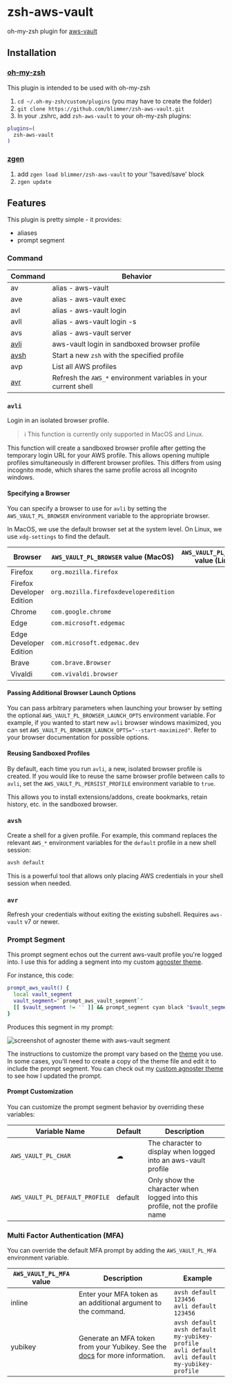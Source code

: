 # zsh-aws-vault

oh-my-zsh plugin for [aws-vault](https://github.com/99designs/aws-vault)

## Installation

### [oh-my-zsh](https://github.com/robbyrussell/oh-my-zsh)

This plugin is intended to be used with oh-my-zsh

1. `cd ~/.oh-my-zsh/custom/plugins` (you may have to create the folder)
2. `git clone https://github.com/blimmer/zsh-aws-vault.git`
3. In your .zshrc, add `zsh-aws-vault` to your oh-my-zsh plugins:

```bash
plugins=(
  zsh-aws-vault
)
```

### [zgen](https://github.com/tarjoilija/zgen)

1. add `zgen load blimmer/zsh-aws-vault` to your '!saved/save' block
1. `zgen update`

## Features

This plugin is pretty simple - it provides:

- aliases
- prompt segment

### Command

| Command       | Behavior                                                        |
| ------------- | --------------------------------------------------------------- |
| av            | alias - aws-vault                                               |
| ave           | alias - aws-vault exec                                          |
| avl           | alias - aws-vault login                                         |
| avll          | alias - aws-vault login -s                                      |
| avs           | alias - aws-vault server                                        |
| [avli](#avli) | aws-vault login in sandboxed browser profile                    |
| [avsh](#avsh) | Start a new `zsh` with the specified profile                    |
| avp           | List all AWS profiles                                           |
| [avr](#avr)   | Refresh the `AWS_*` environment variables in your current shell |

### `avli`

Login in an isolated browser profile.

> ℹ️ This function is currently only supported in MacOS and Linux.

This function will create a sandboxed browser profile after getting the temporary login URL for your AWS profile. This
allows opening multiple profiles simultaneously in different browser profiles. This differs from using incognito mode,
which shares the same profile across all incognito windows.

#### Specifying a Browser

You can specify a browser to use for `avli` by setting the `AWS_VAULT_PL_BROWSER` environment variable to the appropriate
browser.

In MacOS, we use the default browser set at the system level. On Linux, we use `xdg-settings` to find the default.

| Browser                   | `AWS_VAULT_PL_BROWSER` value (MacOS)  | `AWS_VAULT_PL_BROWSER` value (Linux) |
| ------------------------- | ------------------------------------- | ------------------------------------ |
| Firefox                   | `org.mozilla.firefox`                 |                                      |
| Firefox Developer Edition | `org.mozilla.firefoxdeveloperedition` |                                      |
| Chrome                    | `com.google.chrome`                   |                                      |
| Edge                      | `com.microsoft.edgemac`               |                                      |
| Edge Developer Edition    | `com.microsoft.edgemac.dev`           |                                      |
| Brave                     | `com.brave.Browser`                   |                                      |
| Vivaldi                   | `com.vivaldi.browser`                 |                                      |

#### Passing Additional Browser Launch Options

You can pass arbitrary parameters when launching your browser by setting the optional `AWS_VAULT_PL_BROWSER_LAUNCH_OPTS`
environment variable. For example, if you wanted to start new `avli` browser windows maximized, you can set
`AWS_VAULT_PL_BROWSER_LAUNCH_OPTS="--start-maximized"`. Refer to your browser documentation for possible options.

#### Reusing Sandboxed Profiles

By default, each time you run `avli`, a new, isolated browser profile is created. If you would like to reuse the same
browser profile between calls to `avli`, set the `AWS_VAULT_PL_PERSIST_PROFILE` environment variable to `true`.

This allows you to install extensions/addons, create bookmarks, retain history, etc. in the sandboxed browser.

### `avsh`

Create a shell for a given profile. For example, this command replaces the relevant `AWS_*` environment variables for
the `default` profile in a new shell session:

```bash
avsh default
```

This is a powerful tool that allows only placing AWS credentials in your shell session when needed.

### `avr`

Refresh your credentials without exiting the existing subshell. Requires `aws-vault` v7 or newer.

### Prompt Segment

This prompt segment echos out the current aws-vault profile you're logged into.
I use this for adding a segment into my custom
[agnoster theme](https://github.com/agnoster/agnoster-zsh-theme/blob/master/agnoster.zsh-theme).

For instance, this code:

```bash
prompt_aws_vault() {
  local vault_segment
  vault_segment="`prompt_aws_vault_segment`"
  [[ $vault_segment != '' ]] && prompt_segment cyan black "$vault_segment"
}
```

Produces this segment in my prompt:

![screenshot of agnoster theme with aws-vault segment](https://i.imgur.com/BLE0QXg.png)

The instructions to customize the prompt vary based on the [theme](https://github.com/ohmyzsh/ohmyzsh/wiki/Themes) you
use. In some cases, you'll need to create a copy of the theme file and edit it to include the prompt segment. You can
check out my
[custom agnoster theme](https://github.com/blimmer/dotfiles/blob/fa46a6818dcd92c2b7c1a578b32166542c4febca/oh-my-zsh-custom/themes/agnoster.zsh-theme#L232)
to see how I updated the prompt.

#### Prompt Customization

You can customize the prompt segment behavior by overriding these variables:

| Variable Name                  | Default | Description                                                                 |
| ------------------------------ | ------- | --------------------------------------------------------------------------- |
| `AWS_VAULT_PL_CHAR`            | ☁       | The character to display when logged into an aws-vault profile              |
| `AWS_VAULT_PL_DEFAULT_PROFILE` | default | Only show the character when logged into this profile, not the profile name |

### Multi Factor Authentication (MFA)

You can override the default MFA prompt by adding the `AWS_VAULT_PL_MFA` environment variable.

| `AWS_VAULT_PL_MFA` value | Description                                                                                                                                                                 | Example                                                                                                    |
| ------------------------ | --------------------------------------------------------------------------------------------------------------------------------------------------------------------------- | ---------------------------------------------------------------------------------------------------------- |
| inline                   | Enter your MFA token as an additional argument to the command.                                                                                                              | `avsh default 123456`<br>`avli default 123456`                                                             |
| yubikey                  | Generate an MFA token from your Yubikey. See the [docs](https://github.com/99designs/aws-vault/blob/master/USAGE.md#using-a-yubikey-as-a-virtual-mfa) for more information. | `avsh default`<br>`avsh default my-yubikey-profile`<br>`avli default`<br>`avli default my-yubikey-profile` |
